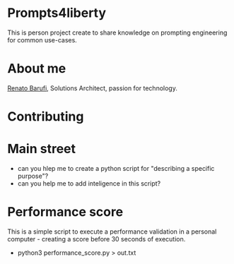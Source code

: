 # Prompts4liberty
This is person project create to share knowledge on prompting engineering for common use-cases.

# About me
[Renato Barufi](https://www.linkedin.com/in/renato-barufi-a2a7ab130/), Solutions Architect, passion for technology.

# Contributing

# Main street
- can you hlep me to create a python script for "describing a specific purpose"?
- can you help me to add inteligence in this script?

# Performance score
This is a simple script to execute a performance validation in a personal computer - creating a score before 30 seconds of execution.
- python3 performance_score.py > out.txt
